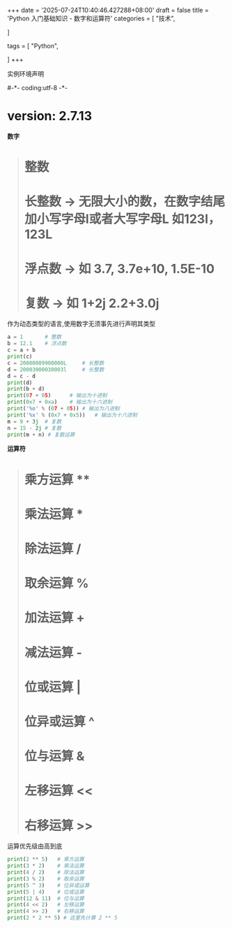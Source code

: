 +++
date = '2025-07-24T10:40:46.427288+08:00'
draft = false
title = 'Python 入门基础知识 - 数字和运算符'
categories = [
    "技术",

]

tags = [
    "Python",

]
+++

实例环境声明

#-\*- coding:utf-8 -\*-

# version: 2.7.13

**数字**

> # 整数
>
> # 长整数 -> 无限大小的数，在数字结尾加小写字母l或者大写字母L 如123l，123L
>
> # 浮点数 -> 如 3.7, 3.7e+10, 1.5E-10
>
> # 复数 -> 如 1+2j 2.2+3.0j

作为动态类型的语言,使用数字无须事先进行声明其类型

```py
a = 1		# 整数
b = 12.1	# 浮点数
c = a + b
print(c)
c = 20000009900000L		# 长整数
d = 20003000030003l		# 长整数
d = c - d
print(d)
print(b + d)
print(07 + 05)		# 输出为十进制
print(0x7 + 0xa)	# 输出为十六进制
print('%o' % (07 + 05))	# 输出为八进制
print('%x' % (0x7 + 0x5))	# 输出为十六进制
m = 9 + 3j	# 复数
n = 15 - 2j	# 复数
print(m + n) # 复数运算
```

**运算符**

> # 乘方运算 \*\*
>
> # 乘法运算 \*
>
> # 除法运算 /
>
> # 取余运算 %
>
> # 加法运算 +
>
> # 减法运算 -
>
> # 位或运算 |
>
> # 位异或运算 ^
>
> # 位与运算 &
>
> # 左移运算 <<
>
> # 右移运算 >>

运算优先级由高到底

```py
print(2 ** 5) 	# 乘方运算
print(3 * 2) 	# 乘法运算
print(4 / 2)	# 除法运算
print(3 % 2) 	# 取余运算
print(5 ^ 3)	# 位异或运算
print(5 | 4)	# 位或运算
print(12 & 11)	# 位与运算
print(4 << 2)	# 左移运算
print(4 >> 2)	# 右移运算
print(2 * 2 ** 5) # 这里先计算 2 ** 5
```
